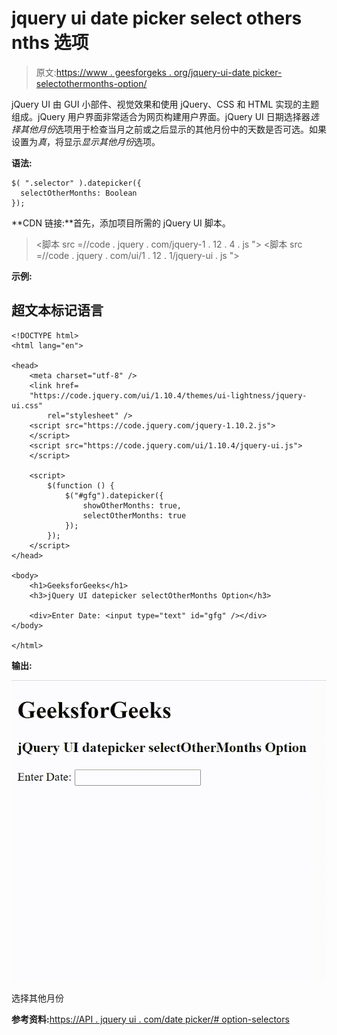 # jquery ui date picker select others nths 选项

> 原文:[https://www . geesforgeks . org/jquery-ui-date picker-selectothermonths-option/](https://www.geeksforgeeks.org/jquery-ui-datepicker-selectothermonths-option/)

jQuery UI 由 GUI 小部件、视觉效果和使用 jQuery、CSS 和 HTML 实现的主题组成。jQuery 用户界面非常适合为网页构建用户界面。jQuery UI 日期选择器*选择其他月份*选项用于检查当月之前或之后显示的其他月份中的天数是否可选。如果设置为*真*，将显示*显示其他月份*选项。

**语法:**

```
$( ".selector" ).datepicker({
  selectOtherMonths: Boolean
});
```

**CDN 链接:**首先，添加项目所需的 jQuery UI 脚本。

> <link rel="”stylesheet”" href="”//code.jquery.com/ui/1.12.1/themes/smoothness/jquery-ui.css”">
> <脚本 src =//code . jquery . com/jquery-1 . 12 . 4 . js "></脚本>
> <脚本 src =//code . jquery . com/ui/1 . 12 . 1/jquery-ui . js "></脚本>

**示例:**

## 超文本标记语言

```
<!DOCTYPE html>
<html lang="en">

<head>
    <meta charset="utf-8" />
    <link href=
    "https://code.jquery.com/ui/1.10.4/themes/ui-lightness/jquery-ui.css"
        rel="stylesheet" />
    <script src="https://code.jquery.com/jquery-1.10.2.js">
    </script>
    <script src="https://code.jquery.com/ui/1.10.4/jquery-ui.js">
    </script>

    <script>
        $(function () {
            $("#gfg").datepicker({
                showOtherMonths: true,
                selectOtherMonths: true
            });
        });
    </script>
</head>

<body>
    <h1>GeeksforGeeks</h1>
    <h3>jQuery UI datepicker selectOtherMonths Option</h3>

    <div>Enter Date: <input type="text" id="gfg" /></div>
</body>

</html>
```

**输出:**

![](img/317c21d2b9e02b3eb7f846acc416e222.png)

选择其他月份

**参考资料:**[https://API . jquery ui . com/date picker/# option-selectors](https://api.jqueryui.com/datepicker/#option-selectOtherMonths)